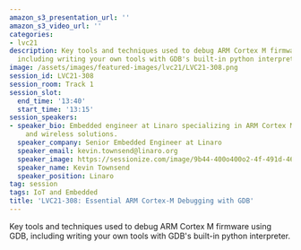 ```yaml
---
amazon_s3_presentation_url: ''
amazon_s3_video_url: ''
categories:
- lvc21
description: Key tools and techniques used to debug ARM Cortex M firmware using GDB,
  including writing your own tools with GDB's built-in python interpreter.
image: /assets/images/featured-images/lvc21/LVC21-308.png
session_id: LVC21-308
session_room: Track 1
session_slot:
  end_time: '13:40'
  start_time: '13:15'
session_speakers:
- speaker_bio: Embedded engineer at Linaro specializing in ARM Cortex M, ARM TrustZone/TF-M,
    and wireless solutions.
  speaker_company: Senior Embedded Engineer at Linaro
  speaker_email: kevin.townsend@linaro.org
  speaker_image: https://sessionize.com/image/9b44-400o400o2-4f-491d-4628-97b7-a29189d55870.179dd02e-2fd9-4a34-aa66-c10cfb99e82c.jpg
  speaker_name: Kevin Townsend
  speaker_position: Linaro
tag: session
tags: IoT and Embedded
title: 'LVC21-308: Essential ARM Cortex-M Debugging with GDB'
---
```


Key tools and techniques used to debug ARM Cortex M firmware using GDB, including writing your own tools with GDB's built-in python interpreter.